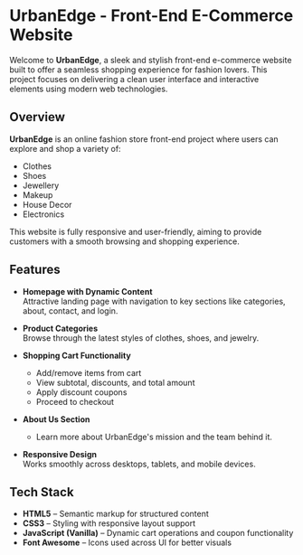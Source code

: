 # UrbanEdge - Front-End E-Commerce Website

Welcome to **UrbanEdge**, a sleek and stylish front-end e-commerce website built to offer a seamless shopping experience for fashion lovers. This project focuses on delivering a clean user interface and interactive elements using modern web technologies.

##  Overview

**UrbanEdge** is an online fashion store front-end project where users can explore and shop a variety of:
- Clothes
- Shoes
- Jewellery
- Makeup
- House Decor
- Electronics

This website is fully responsive and user-friendly, aiming to provide customers with a smooth browsing and shopping experience.

##  Features

- **Homepage with Dynamic Content**  
  Attractive landing page with navigation to key sections like categories, about, contact, and login.

- **Product Categories**  
  Browse through the latest styles of clothes, shoes, and jewelry.

- **Shopping Cart Functionality**  
  - Add/remove items from cart  
  - View subtotal, discounts, and total amount  
  - Apply discount coupons  
  - Proceed to checkout

- **About Us Section**  
  - Learn more about UrbanEdge's mission and the team behind it.

- **Responsive Design**  
  Works smoothly across desktops, tablets, and mobile devices.

## Tech Stack

- **HTML5** – Semantic markup for structured content  
- **CSS3** – Styling with responsive layout support  
- **JavaScript (Vanilla)** – Dynamic cart operations and coupon functionality  
- **Font Awesome** – Icons used across UI for better visuals
